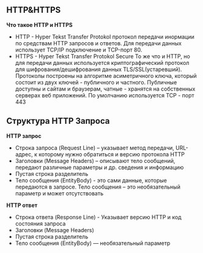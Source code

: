 ## HTTP&HTTPS ##

**Что такое HTTP и HTTPS**  
- HTTP - Hyper Tekst Transfer Protokol
протокол передачи инормации по средствам HTTP запросов и ответов. Для передачи данных использует TCP/IP подключение и TCP-порт 80.
- HTTPS - Hyper Tekst Transfer Protokol Secure
То же что и HTTP, но для передачи данных используется криптографический протокол для шифрования/дешифрования данных TLS/SSL(устаревший).
Протоколы построены на алгоритме асиметричного ключа, который состоит из двух ключей - публичного и частного.
Публичные доступны и сайтам и браузерам, чатные - хранятся на собственных серверах веб приложений.
По умолчанию используется TCP - порт 443

## Структура HTTP Запроса ##
**HTTP запрос**  
- Строка запроса (Request Line) – указывает метод передачи, URL-адрес, к которому нужно обратиться и версию протокола HTTP
- Заголовки (Message Headers) – описывают тело сообщений, передают различные параметры и др. сведения и информацию
- Пустая строка разделитель
- Тело сообщения (EntityBody)   -  это сами данные, которые передаются в запросе.  Тело сообщения – это необязательный параметр и может отсутствовать

**HTTP ответ**  
- Строка ответа (Response Line) - Указывает версию HTTP и код состояния запроса
- Заголовки (Message Headers) 
- Пустая строка разделитель
- Тело сообщения (EntityBody) — необязательный параметр
